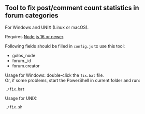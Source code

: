 ## Tool to fix post/comment count statistics in forum categories

For Windows and UNIX (Linux or macOS).

Requires [Node.js 16 or newer](https://github.com/nodesource/distributions/blob/master/README.md).

Following fields should be filled in `config.js` to use this tool:
- golos_node
- forum._id
- forum.creator

Usage for Windows: double-click the `fix.bat` file.  
Or, if some problems, start the PowerShell in current folder and run:
```
./fix.bat
```

Usage for UNIX:
```
./fix.sh
```
